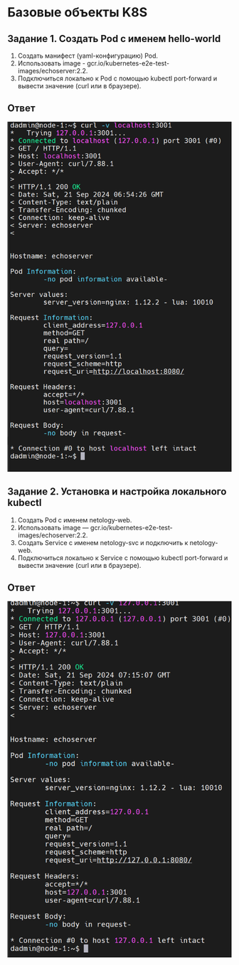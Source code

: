 # Базовые объекты K8S

## Задание 1. Создать Pod с именем hello-world

1. Создать манифест (yaml-конфигурацию) Pod.
2. Использовать image - gcr.io/kubernetes-e2e-test-images/echoserver:2.2.
3. Подключиться локально к Pod с помощью kubectl port-forward и вывести значение (curl или в браузере).

## Ответ 

![curl до Pod](https://github.com/loginochka/kuber/blob/main/media/1_2_curl_pod.png)


## Задание 2. Установка и настройка локального kubectl

1. Создать Pod с именем netology-web.
2. Использовать image — gcr.io/kubernetes-e2e-test-images/echoserver:2.2.
3. Создать Service с именем netology-svc и подключить к netology-web.
4. Подключиться локально к Service с помощью kubectl port-forward и вывести значение (curl или в браузере).

## Ответ 

![curl до Service](https://github.com/loginochka/kuber/blob/main/media/1_2_curl_svc.png)

